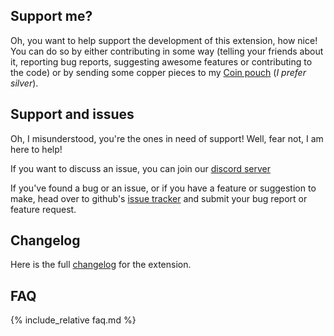 ## Support me?

Oh, you want to help support the development of this extension, how nice! You can do so by either contributing in some way (telling your friends about it, reporting bug reports, suggesting awesome features or contributing to the code) or by sending some copper pieces to my [Coin pouch](https://paypal.me/KaKaRoTo) (*I prefer silver*).



## Support and issues

Oh, I misunderstood, you're the ones in need of support! Well, fear not, I am here to help!

If you want to discuss an issue, you can join our [discord server](https://discord.gg/ZAasSVS)

If you've found a bug or an issue, or if you have a feature or suggestion to make, head over to github's [issue tracker](https://github.com/kakaroto/Beyond20/issues) and submit your bug report or feature request.

## Changelog

Here is the full [changelog](Changelog) for the extension.

## FAQ

{% include_relative faq.md %}